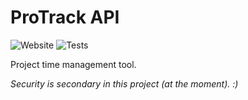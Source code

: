 # ProTrack API

![Website](https://img.shields.io/website?url=https%3A%2F%2Fprotrack.portner.dev%2F)
![Tests](https://github.com/glichfalls/pro-track-api/workflows/tests/badge.svg)

Project time management tool.

_Security is secondary in this project (at the moment). :)_
